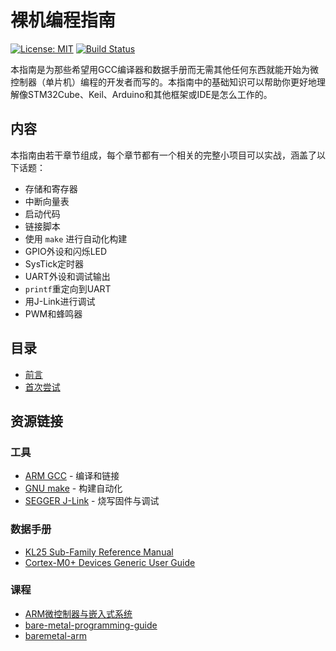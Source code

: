 # 裸机编程指南

[![License: MIT](https://img.shields.io/badge/license-MIT-blue)](https://opensource.org/licenses/MIT)
[![Build Status]( https://github.com/cpq/bare-metal-programming-guide/workflows/build/badge.svg)](https://github.com/cpq/bare-metal-programming-guide/actions)

本指南是为那些希望用GCC编译器和数据手册而无需其他任何东西就能开始为微控制器（单片机）编程的开发者而写的。本指南中的基础知识可以帮助你更好地理解像STM32Cube、Keil、Arduino和其他框架或IDE是怎么工作的。

## 内容
本指南由若干章节组成，每个章节都有一个相关的完整小项目可以实战，涵盖了以下话题：

- 存储和寄存器
- 中断向量表
- 启动代码
- 链接脚本
- 使用 `make` 进行自动化构建
- GPIO外设和闪烁LED
- SysTick定时器
- UART外设和调试输出
- `printf`重定向到UART
- 用J-Link进行调试
- PWM和蜂鸣器

## 目录
* [前言](doc/chap0.md)
* [首次尝试](doc/chap1.md)

## 资源链接
### 工具
- [ARM GCC](https://developer.arm.com/downloads/-/gnu-rm) - 编译和链接
- [GNU make](http://www.gnu.org/software/make/) - 构建自动化
- [SEGGER J-Link](https://www.segger.com/downloads/jlink/) - 烧写固件与调试

### 数据手册
- [KL25 Sub-Family Reference Manual](https://gab.wallawalla.edu/~larry.aamodt/cptr480/nxp/KL25P80M48SF0RM.pdf)
- [Cortex-M0+ Devices Generic User Guide](https://developer.arm.com/documentation/dui0662/b/)

### 课程
- [ARM微控制器与嵌入式系统](https://www.xuetangx.com/course/THU08091000246/14768615?channel=i.area.manual_search)
- [bare-metal-programming-guide](https://github.com/cpq/bare-metal-programming-guide)
- [baremetal-arm](https://github.com/umanovskis/baremetal-arm)
